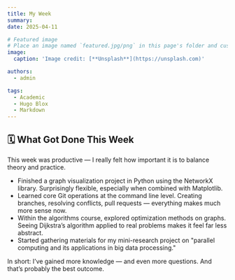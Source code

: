 ```yaml
---
title: My Week
summary: 
date: 2025-04-11

# Featured image
# Place an image named `featured.jpg/png` in this page's folder and customize its options here.
image:
  caption: 'Image credit: [**Unsplash**](https://unsplash.com)'

authors:
  - admin

tags:
  - Academic
  - Hugo Blox
  - Markdown
---
```


## 🗓 What Got Done This Week

This week was productive — I really felt how important it is to balance theory and practice.

- Finished a graph visualization project in Python using the NetworkX library. Surprisingly flexible, especially when combined with Matplotlib.
- Learned core Git operations at the command line level. Creating branches, resolving conflicts, pull requests — everything makes much more sense now.
- Within the algorithms course, explored optimization methods on graphs. Seeing Dijkstra’s algorithm applied to real problems makes it feel far less abstract.
- Started gathering materials for my mini-research project on "parallel computing and its applications in big data processing."

In short: I’ve gained more knowledge — and even more questions. And that’s probably the best outcome.

